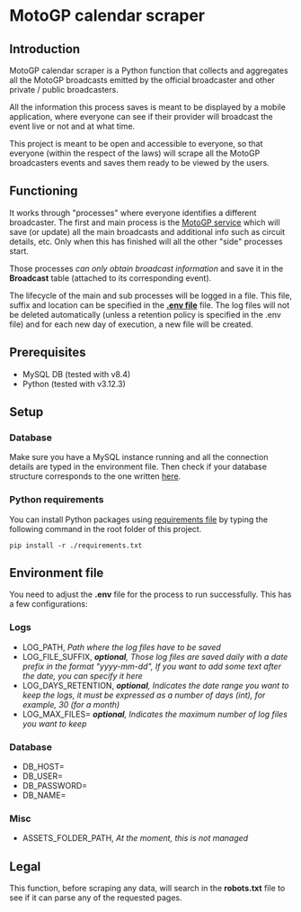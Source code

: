 # MotoGP calendar scraper

## Introduction

MotoGP calendar scraper is a Python function that collects and aggregates all the MotoGP broadcasts emitted by the official broadcaster and other private / public broadcasters.

All the information this process saves is meant to be displayed by a mobile application, where everyone can see if their provider will broadcast the event live or not and at what time.

This project is meant to be open and accessible to everyone, so that everyone (within the respect of the laws) will scrape all the MotoGP broadcasters events and saves them ready to be viewed by the users.

## Functioning

It works through "processes" where everyone identifies a different broadcaster. The first and main process is the [MotoGP service](./src/services/motogp_service.py) which will save (or update) all the main broadcasts and additional info such as circuit details, etc. Only when this has finished will all the other "side" processes start.

Those processes *can only obtain broadcast information* and save it in the **Broadcast** table (attached to its corresponding event).

The lifecycle of the main and sub processes will be logged in a file. This file, suffix and location can be specified in the [**.env file**](.env.test) file.
The log files will not be deleted automatically (unless a retention policy is specified in the .env file) and for each new day of execution, a new file will be created.

## Prerequisites

* MySQL DB (tested with v8.4)
* Python (tested with v3.12.3)

## Setup

### Database

Make sure you have a MySQL instance running and all the connection details are typed in the environment file. Then check if your database structure corresponds to the one written [here](./sql/init-db.sql).

### Python requirements

You can install Python packages using [requirements file](./requirements.txt) by typing the following command in the root folder of this project.

```shell
pip install -r ./requirements.txt
```

## Environment file

You need to adjust the __.env__ file for the process to run successfully. This has a few configurations:

### Logs

* LOG_PATH, *Path where the log files have to be saved*
* LOG_FILE_SUFFIX, ***optional**, Those log files are saved daily with a date prefix in the format "yyyy-mm-dd", If you want to add some text after the date, you can specify it here*
* LOG_DAYS_RETENTION, ***optional**, Indicates the date range you want to keep the logs, it must be expressed as a number of days (int), for example, 30 (for a month)*
* LOG_MAX_FILES= ***optional**, Indicates the maximum number of log files you want to keep*

### Database

* DB_HOST=
* DB_USER=
* DB_PASSWORD=
* DB_NAME=

### Misc

* ASSETS_FOLDER_PATH, *At the moment, this is not managed*

## Legal

This function, before scraping any data, will search in the **robots.txt** file to see if it can parse any of the requested pages.
